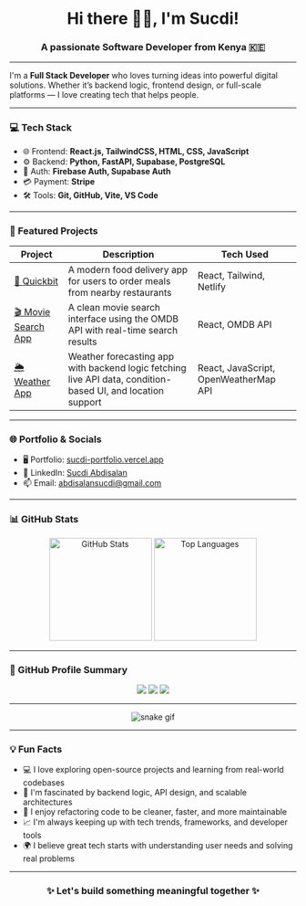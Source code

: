 <h1 align="center">Hi there 👋🏽, I'm Sucdi!</h1>
<h3 align="center">A passionate Software Developer from Kenya 🇰🇪</h3>

---

I'm a **Full Stack Developer** who loves turning ideas into powerful digital solutions. Whether it’s backend logic, frontend design, or full-scale platforms — I love creating tech that helps people.

---

### 💻 Tech Stack

- 🌐 Frontend: **React.js, TailwindCSS, HTML, CSS, JavaScript**
- ⚙️ Backend: **Python, FastAPI, Supabase, PostgreSQL**
- 🔐 Auth: **Firebase Auth, Supabase Auth**
- 💳 Payment: **Stripe**
- 🛠️ Tools: **Git, GitHub, Vite, VS Code**

---

### 🚀 Featured Projects

| Project | Description | Tech Used |
|--------|-------------|-----------|
| [🍔 Quickbit](https://quickbit.netlify.app/) | A modern food delivery app for users to order meals from nearby restaurants | React, Tailwind, Netlify |
| [🎬 Movie Search App](https://movie-search-react-app.netlify.app/) | A clean movie search interface using the OMDB API with real-time search results | React, OMDB API |
| [🌦️ Weather App](https://react-weather-app-api.netlify.app/) | Weather forecasting app with backend logic fetching live API data, condition-based UI, and location support | React, JavaScript, OpenWeatherMap API |

---

### 🌐 Portfolio & Socials

- 🖥️ Portfolio: [sucdi-portfolio.vercel.app](https://sucdi-portfolio.vercel.app)
- 💼 LinkedIn: [Sucdi Abdisalan](https://www.linkedin.com/in/sucdi-abdisalan-0a2349267/)
- 📫 Email: abdisalansucdi@gmail.com

---

### 📊 GitHub Stats

<p align="center">
  <img src="https://github-readme-stats.vercel.app/api?username=Suudi-sudo&show_icons=true&theme=react&hide_title=false" alt="GitHub Stats" height="180"/>
  <img src="https://github-readme-stats.vercel.app/api/top-langs/?username=Suudi-sudo&layout=compact&theme=react" alt="Top Languages" height="180"/>
</p>

---

### 🧾 GitHub Profile Summary

<p align="center">
  <img src="https://github-profile-summary-cards.vercel.app/api/cards/profile-details?username=Suudi-sudo&theme=github_dark"/>
  <img src="https://github-profile-summary-cards.vercel.app/api/cards/productive-time?username=Suudi-sudo&theme=github_dark"/>
  <img src="https://github-profile-summary-cards.vercel.app/api/cards/repos-per-language?username=Suudi-sudo&theme=github_dark"/>
</p>

---



<p align="center">
  <img src="https://github.com/Suudi-sudo/Suudi-sudo/blob/output/github-contribution-grid-snake.svg" alt="snake gif"/>
</p>

---

### 💡 Fun Facts

- 💻 I love exploring open-source projects and learning from real-world codebases  
- 🧠 I'm fascinated by backend logic, API design, and scalable architectures  
- 🔄 I enjoy refactoring code to be cleaner, faster, and more maintainable  
- 📈 I'm always keeping up with tech trends, frameworks, and developer tools  
- 🌍 I believe great tech starts with understanding user needs and solving real problems  

---

<h3 align="center">✨ Let's build something meaningful together ✨</h3>
